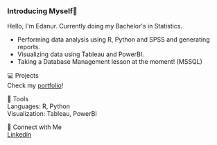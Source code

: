 ### Introducing Myself👋 

Hello, I'm Edanur. Currently doing my Bachelor's in Statistics.  

- Performing data analysis using R, Python and SPSS and generating reports.  
- Visualizing data using Tableau and PowerBI.  
- Taking a Database Management lesson at the moment! (MSSQL)

💻 Projects  
Check my [portfolio](https://github.com/Edanur-Y/Portfolio-Guide)!

🔧 Tools  
Languages: R, Python  
Visualization: Tableau, PowerBI

🔗 Connect with Me  
[Linkedin](https://www.linkedin.com/in/ledanuryilmazl/)

<!--
**Edanur-Y/Edanur-Y** is a ✨ _special_ ✨ repository because its `README.md` (this file) appears on your GitHub profile.

Here are some ideas to get you started:

- 🔭 I’m currently working on ...
- 🌱 I’m currently learning ...
- 👯 I’m looking to collaborate on ...
- 🤔 I’m looking for help with ...
- 💬 Ask me about ...
- 📫 How to reach me: ...
- 😄 Pronouns: ...
- ⚡ Fun fact: ...
-->
